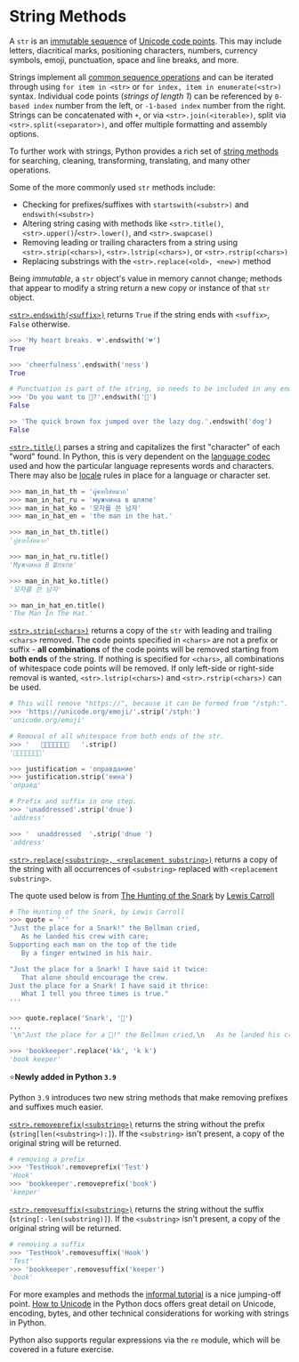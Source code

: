 # String Methods

A `str` is an [immutable sequence][text sequence] of [Unicode code points][unicode code points].
This may include letters, diacritical marks, positioning characters, numbers, currency symbols, emoji, punctuation, space and line breaks, and more.

Strings implement all [common sequence operations][common sequence operations] and can be iterated through using `for item in <str>` or `for index, item in enumerate(<str>)` syntax.
 Individual code points (_strings of length 1_) can be referenced by `0-based index` number from the left, or `-1-based index` number from the right.
  Strings can be concatenated with `+`, or via `<str>.join(<iterable>)`, split via `<str>.split(<separator>)`, and offer multiple formatting and assembly options.

 To further work with strings, Python provides a rich set of [string methods][str-methods] for searching, cleaning, transforming, translating, and many other operations.

Some of the more commonly used `str` methods include:

- Checking for prefixes/suffixes with `startswith(<substr>)` and `endswith(<substr>)`
- Altering string casing with methods like `<str>.title()`, `<str>.upper()`/`<str>.lower()`, and `<str>.swapcase()`
- Removing leading or trailing characters from a string using `<str>.strip(<chars>)`, `<str>.lstrip(<chars>)`, or `<str>.rstrip(<chars>)`
- Replacing substrings with the `<str>.replace(<old>, <new>)` method

Being _immutable_, a `str` object's value in memory cannot change; methods that appear to modify a string return a new copy or instance of that `str` object.


[`<str>.endswith(<suffix>)`][str-endswith] returns `True` if the string ends with `<suffix>`, `False` otherwise.

```python
>>> 'My heart breaks. 💔'.endswith('💔')
True

>>> 'cheerfulness'.endswith('ness')
True

# Punctuation is part of the string, so needs to be included in any endswith match.
>>> 'Do you want to 💃?'.endswith('💃')
False

>> 'The quick brown fox jumped over the lazy dog.'.endswith('dog')
False
```

[`<str>.title()`][str-title] parses a string and capitalizes the first "character" of each "word" found.
In Python, this is very dependent on the [language codec][codecs] used and how the particular language represents words and characters.
There may also be [locale][locale] rules in place for a language or character set.


```python
>>> man_in_hat_th = 'ผู้ชายใส่หมวก'
>>> man_in_hat_ru = 'мужчина в шляпе'
>>> man_in_hat_ko = '모자를 쓴 남자'
>>> man_in_hat_en = 'the man in the hat.'

>>> man_in_hat_th.title()
'ผู้ชายใส่หมวก'

>>> man_in_hat_ru.title()
'Мужчина В Шляпе'

>>> man_in_hat_ko.title()
'모자를 쓴 남자'

>> man_in_hat_en.title()
'The Man In The Hat.'
```


[`<str>.strip(<chars>)`][str-strip] returns a copy of the `str` with leading and trailing `<chars>` removed.
The code points specified in `<chars>` are not a prefix or suffix - **all combinations** of the code points will be removed starting from **both ends** of the string.
 If nothing is specified for `<chars>`, all combinations of whitespace code points will be removed.
 If only left-side or right-side removal is wanted, `<str>.lstrip(<chars>)` and `<str>.rstrip(<chars>)` can be used.


 ```python
# This will remove "https://", because it can be formed from "/stph:". 
>>> 'https://unicode.org/emoji/'.strip('/stph:')
'unicode.org/emoji'

# Removal of all whitespace from both ends of the str.
>>> '   🐪🐪🐪🌟🐪🐪🐪   '.strip()
'🐪🐪🐪🌟🐪🐪🐪'

>>> justification = 'оправдание'
>>> justification.strip('еина')
'оправд'

# Prefix and suffix in one step.
>>> 'unaddressed'.strip('dnue')
'address'

>>> '  unaddressed  '.strip('dnue ')
'address'
 ```


[`<str>.replace(<substring>, <replacement substring>)`][str-replace] returns a copy of the string with all occurrences of `<substring>` replaced with `<replacement substring>`.


The quote used below is from [The Hunting of the Snark][The Hunting of the Snark] by [Lewis Carroll][Lewis Carroll]

```python
# The Hunting of the Snark, by Lewis Carroll
>>> quote = '''
"Just the place for a Snark!" the Bellman cried,
   As he landed his crew with care;
Supporting each man on the top of the tide
   By a finger entwined in his hair.

"Just the place for a Snark! I have said it twice:
   That alone should encourage the crew.
Just the place for a Snark! I have said it thrice:
   What I tell you three times is true."
'''

>>> quote.replace('Snark', '🐲')
...
'\n"Just the place for a 🐲!" the Bellman cried,\n   As he landed his crew with care;\nSupporting each man on the top of the tide\n   By a finger entwined in his hair.\n\n"Just the place for a 🐲! I have said it twice:\n   That alone should encourage the crew.\nJust the place for a 🐲! I have said it thrice:\n   What I tell you three times is true."\n'

>>> 'bookkeeper'.replace('kk', 'k k')
'book keeper'
```

:star:**Newly added in Python `3.9`**

Python `3.9` introduces two new string methods that make removing prefixes and suffixes much easier.

[`<str>.removeprefix(<substring>)`][removeprefix] returns the string without the prefix (`string[len(<substring>):]`). If the `<substring>` isn't present, a copy of the original string will be returned.

```python
# removing a prefix
>>> 'TestHook'.removeprefix('Test')
'Hook'
>>> 'bookkeeper'.removeprefix('book')
'keeper'
```

[`<str>.removesuffix(<substring>)`][removesuffix] returns the string without the suffix (`string[:-len(substring)]`). If the `<substring>` isn't present, a copy of the original string will be returned.

```python
# removing a suffix
>>> 'TestHook'.removesuffix('Hook')
'Test'
>>> 'bookkeeper'.removesuffix('keeper')
'book'
```

For more examples and methods the [informal tutorial][informal tutorial] is a nice jumping-off point.
[How to Unicode][howto unicode] in the Python docs offers great detail on Unicode, encoding, bytes, and other technical considerations for working with strings in Python.

Python also supports regular expressions via the `re` module, which will be covered in a future exercise.


[Lewis Carroll]: https://www.poetryfoundation.org/poets/lewis-carroll
[The Hunting of the Snark]: https://www.poetryfoundation.org/poems/43909/the-hunting-of-the-snark
[codecs]: https://docs.python.org/3/library/codecs.html
[common sequence operations]: https://docs.python.org/3/library/stdtypes.html#common-sequence-operations
[howto unicode]: https://docs.python.org/3/howto/unicode.html
[informal tutorial]: https://docs.python.org/3/tutorial/introduction.html#strings
[locale]: https://docs.python.org/3/library/locale.html#module-locale
[removeprefix]: https://docs.python.org/3.9/library/stdtypes.html#str.removeprefix
[removesuffix]: https://docs.python.org/3.9/library/stdtypes.html#str.removesuffix
[str-endswith]: https://docs.python.org/3/library/stdtypes.html#str.endswith
[str-methods]: https://docs.python.org/3/library/stdtypes.html#string-methods
[str-replace]: https://docs.python.org/3/library/stdtypes.html#str.replace
[str-strip]: https://docs.python.org/3/library/stdtypes.html#str.strip
[str-title]: https://docs.python.org/3/library/stdtypes.html#str.title
[text sequence]: https://docs.python.org/3/library/stdtypes.html#text-sequence-type-str
[unicode code points]: https://stackoverflow.com/questions/27331819/whats-the-difference-between-a-character-a-code-point-a-glyph-and-a-grapheme